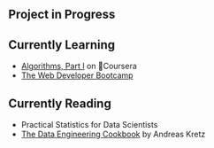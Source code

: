 ## Project in Progress



## Currently Learning
- [Algorithms, Part I](https://www.coursera.org/learn/algorithms-part1/) on Coursera
- [The Web Developer Bootcamp](https://www.udemy.com/course/the-web-developer-bootcamp/)

## Currently Reading
- Practical Statistics for Data Scientists
- [The Data Engineering Cookbook](https://github.com/andkret/Cookbook/) by Andreas Kretz


